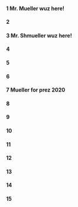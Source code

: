 #### 1 Mr. Mueller wuz here!
#### 2
#### 3 Mr. Shmueller wuz here!
#### 4
#### 5
#### 6
#### 7 Mueller for prez 2020
#### 8
#### 9
#### 10
#### 11
#### 12
#### 13
#### 14
#### 15